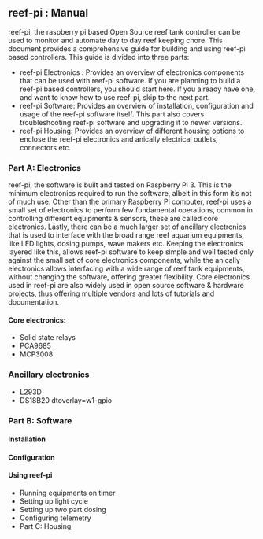 ## reef-pi : Manual

reef-pi, the raspberry pi based Open Source reef tank controller can be used to monitor and automate day to day reef keeping chore. This document provides a comprehensive guide for building and using reef-pi based controllers. This guide is divided into three parts:

- reef-pi Electronics : Provides an overview of electronics components that can be used with reef-pi software. If you are planning to build a reef-pi based controllers, you should start here. If you already have one, and want to know how to use reef-pi, skip to the next part.
- reef-pi Software: Provides an overview of installation, configuration and usage of the reef-pi software itself. This part also covers troubleshooting reef-pi software and upgrading it to newer versions.
- reef-pi Housing: Provides an overview of different housing options to enclose the reef-pi electronics and anically electrical outlets, connectors etc.
 
### Part A: Electronics

reef-pi, the software is built and tested on Raspberry Pi 3. This is the minimum electronics required to run the software, albeit in this form it’s not of much use. Other than the primary Raspberry Pi computer, reef-pi uses a small set of electronics to perform few fundamental operations, common in controlling different equipments & sensors, these are called core electronics. Lastly, there can be a much larger set of ancillary electronics that is used to interface with the broad range reef aquarium equipments, like LED lights, dosing pumps, wave makers etc. Keeping the electronics layered like this, allows reef-pi software to keep simple and well tested only against the small set of core electronics components, while the anically electronics allows interfacing with a wide range of reef tank equipments, without changing the software, offering greater flexibility. Core electronics used in reef-pi are also widely used in open source software & hardware projects, thus offering multiple vendors and lots of tutorials and documentation.
 
#### Core electronics: 

- Solid state relays
- PCA9685
- MCP3008

### Ancillary electronics

- L293D
- DS18B20
  dtoverlay=w1-gpio

### Part B: Software

#### Installation

#### Configuration

#### Using reef-pi

- Running equipments on timer
- Setting up light cycle
- Setting up two part dosing
- Configuring telemetry
- Part C: Housing
